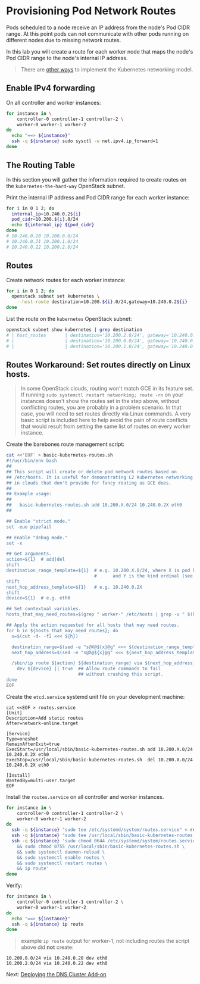# Provisioning Pod Network Routes

Pods scheduled to a node receive an IP address from the node's Pod CIDR range. At this point pods can not communicate with other pods running on different nodes due to missing network routes.

In this lab you will create a route for each worker node that maps the node's Pod CIDR range to the node's internal IP address.

> There are [other ways](https://kubernetes.io/docs/concepts/cluster-administration/networking/#how-to-achieve-this) to implement the Kubernetes networking model.

## Enable IPv4 forwarding

On all controller and worker instances:

```bash
for instance in \
    controller-0 controller-1 controller-2 \
    worker-0 worker-1 worker-2
do
  echo "==> ${instance}"
  ssh -q ${instance} sudo sysctl -w net.ipv4.ip_forward=1
done
```

## The Routing Table

In this section you will gather the information required to create routes on the `kubernetes-the-hard-way` OpenStack subnet.

Print the internal IP address and Pod CIDR range for each worker instance:

```bash
for i in 0 1 2; do
  internal_ip=10.240.0.2${i}
  pod_cidr=10.200.${i}.0/24
  echo ${internal_ip} ${pod_cidr}
done
# 10.240.0.20 10.200.0.0/24
# 10.240.0.21 10.200.1.0/24
# 10.240.0.22 10.200.2.0/24
```

## Routes

Create network routes for each worker instance:

```bash
for i in 0 1 2; do
  openstack subnet set kubernetes \
    --host-route destination=10.200.${i}.0/24,gateway=10.240.0.2${i}
done
```

List the route on the `kubernetes` OpenStack subnet:

```bash
openstack subnet show kubernetes | grep destination
# | host_routes       | destination='10.200.2.0/24', gateway='10.240.0.22' |
# |                   | destination='10.200.0.0/24', gateway='10.240.0.20' |
# |                   | destination='10.200.1.0/24', gateway='10.240.0.21' |
```

## Routes Workaround: Set routes directly on Linux hosts.

> In some OpenStack clouds, routing won't match GCE in its feature set. If running `sudo systemctl restart networking; route -rn` on your instances doesn't show the routes set in the step above, without conflicting routes, you are probably in a problem scenario. In that case, you will need to set routes directly via Linux commands. A very basic script is included here to help avoid the pain of route conflicts that would result from setting the same list of routes on every worker instance.

Create the barebones route management script:

```bash
cat <<'EOF' > basic-kubernetes-routes.sh
#!/usr/bin/env bash
##
## This script will create or delete pod network routes based on
## /etc/hosts. It is useful for demonstrating L2 Kubernetes networking
## in clouds that don't provide for fancy routing as GCE does.
##
## Example usage:
##
##   basic-kubernetes-routes.sh add 10.200.X.0/24 10.240.0.2X eth0
##

## Enable "strict mode."
set -euo pipefail

## Enable "debug mode."
set -x

## Get arguments.
action=${1}  # add|del
shift
destination_range_template=${1}  # e.g. 10.200.X.0/24, where X is pod block index
                                 #      and Y is the kind ordinal (see below)
shift
next_hop_address_template=${1}   # e.g. 10.240.0.2X
shift
device=${1}  # e.g. eth0

## Set contextual variables.
hosts_that_may_need_routes=$(grep " worker-" /etc/hosts | grep -v " $(hostname -s)$" | cut -d' ' -f2)

## Apply the action requested for all hosts that may need routes.
for h in ${hosts_that_may_need_routes}; do
  x=$(cut -d- -f2 <<< ${h})

  destination_range=$(sed -e "s@X@${x}@g" <<< ${destination_range_template})
  next_hop_address=$(sed -e "s@X@${x}@g" <<< ${next_hop_address_template})

  /sbin/ip route ${action} ${destination_range} via ${next_hop_address} \
    dev ${device} || true  ## Allow route commands to fail
                           ## without crashing this script.
done
EOF
```

Create the `etcd.service` systemd unit file on your development machine:

```
cat <<EOF > routes.service
[Unit]
Description=Add static routes
After=network-online.target

[Service]
Type=oneshot
RemainAfterExit=true
ExecStart=/usr/local/sbin/basic-kubernetes-routes.sh add 10.200.X.0/24 10.240.0.2X eth0
ExecStop=/usr/local/sbin/basic-kubernetes-routes.sh  del 10.200.X.0/24 10.240.0.2X eth0

[Install]
WantedBy=multi-user.target
EOF
```

Install the `routes.service` on all controller and worker instances.

```bash
for instance in \
    controller-0 controller-1 controller-2 \
    worker-0 worker-1 worker-2
do
  ssh -q ${instance} "sudo tee /etc/systemd/system/routes.service" < routes.service
  ssh -q ${instance} "sudo tee /usr/local/sbin/basic-kubernetes-routes.sh" < basic-kubernetes-routes.sh
  ssh -q ${instance} 'sudo chmod 0644 /etc/systemd/system/routes.service \
    && sudo chmod 0755 /usr/local/sbin/basic-kubernetes-routes.sh \
    && sudo systemctl daemon-reload \
    && sudo systemctl enable routes \
    && sudo systemctl restart routes \
    && ip route'
done
```

Verify:

```bash
for instance in \
    controller-0 controller-1 controller-2 \
    worker-0 worker-1 worker-2
do
  echo "==> ${instance}"
  ssh -q ${instance} ip route
done
```

> example `ip route` output for worker-1, not including routes the script above did **not** create:

```
10.200.0.0/24 via 10.240.0.20 dev eth0
10.200.2.0/24 via 10.240.0.22 dev eth0
```

Next: [Deploying the DNS Cluster Add-on](12-dns-addon.md)
